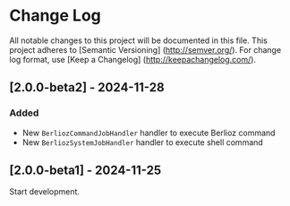 # Change Log

All notable changes to this project will be documented in this file. This project adheres
to [Semantic Versioning] (http://semver.org/). For change log format,
use [Keep a Changelog] (http://keepachangelog.com/).

## [2.0.0-beta2] - 2024-11-28

### Added

- New `BerliozCommandJobHandler` handler to execute Berlioz command
- New `BerliozSystemJobHandler` handler to execute shell command

## [2.0.0-beta1] - 2024-11-25

Start development.
